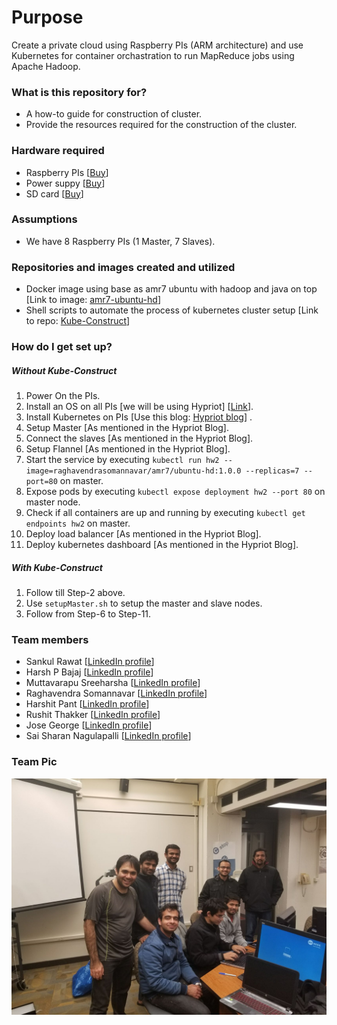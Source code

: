 # Purpose #

Create a private cloud using Raspberry PIs (ARM architecture) and use Kubernetes 
for container orchastration to run MapReduce jobs using Apache Hadoop.  

### What is this repository for? ###

* A how-to guide for construction of cluster.
* Provide the resources required for the construction of the cluster. 

### Hardware required ###

* Raspberry PIs [[Buy](https://www.amazon.com/Raspberry-Pi-RASPBERRYPI3-MODB-1GB-Model-Motherboard/dp/B01CD5VC92)]
* Power suppy [[Buy](https://www.amazon.com/CanaKit-Raspberry-Supply-Adapter-Charger/dp/B00MARDJZ4/ref=pd_bxgy_147_2?_encoding=UTF8&psc=1&refRID=6M8CYG5AKF2YM9H09JBN)]
* SD card [[Buy](https://www.amazon.com/Samsung-MicroSD-Adapter-MB-ME32GA-AM/dp/B06XWN9Q99/ref=pd_bxgy_147_3?_encoding=UTF8&psc=1&refRID=6M8CYG5AKF2YM9H09JBN)]

### Assumptions ###

* We have 8 Raspberry PIs (1 Master, 7 Slaves).

### Repositories and images created and utilized ###

* Docker image using base as amr7 ubuntu with hadoop and java on top [Link to image: [amr7-ubuntu-hd](https://hub.docker.com/r/raghavendrasomannavar/amr7-ubuntu-hd/)]
* Shell scripts to automate the process of kubernetes cluster setup [Link to repo: [Kube-Construct](https://github.com/dark-shade/kube-construct)] 

### How do I get set up? ###

##### Without Kube-Construct #####

1. Power On the PIs.
2. Install an OS on all PIs [we will be using Hypriot] [[Link](https://github.com/hypriot/image-builder-rpi/releases)].
3. Install Kubernetes on PIs [Use this blog: [Hypriot blog](https://blog.hypriot.com/post/setup-kubernetes-raspberry-pi-cluster/)] .
4. Setup Master [As mentioned in the Hypriot Blog].
5. Connect the slaves [As mentioned in the Hypriot Blog].
6. Setup Flannel [As mentioned in the Hypriot Blog].
7. Start the service by executing `kubectl run hw2 --image=raghavendrasomannavar/amr7/ubuntu-hd:1.0.0 --replicas=7 --port=80` on master.
8. Expose pods by executing `kubectl expose deployment hw2 --port 80` on master node.
9. Check if all containers are up and running by executing `kubectl get endpoints hw2` on master.
10. Deploy load balancer [As mentioned in the Hypriot Blog].
11. Deploy kubernetes dashboard [As mentioned in the Hypriot Blog].

##### With Kube-Construct #####

1. Follow till Step-2 above.
2. Use `setupMaster.sh` to setup the master and slave nodes.
3. Follow from Step-6 to Step-11.

### Team members ###

* Sankul Rawat [[LinkedIn profile](https://www.linkedin.com/in/sankulrawat/)]
* Harsh P Bajaj [[LinkedIn profile](https://www.linkedin.com/in/harshbajaj543/)]
* Muttavarapu Sreeharsha [[LinkedIn profile](https://www.linkedin.com/in/sreeharsha-m-8a020569/)]
* Raghavendra Somannavar [[LinkedIn profile](https://www.linkedin.com/in/raghavendra-somannavar-a8583788/)]
* Harshit Pant [[LinkedIn profile](https://www.linkedin.com/in/harshit-pant-854468ba/)]
* Rushit Thakker [[LinkedIn profile](https://www.linkedin.com/in/rushit-thakker-7928a364/)]
* Jose George [[LinkedIn profile](https://www.linkedin.com/in/jose-george-90615885/)]
* Sai Sharan Nagulapalli [[LinkedIn profile](https://www.linkedin.com/in/sharandec7/)]

### Team Pic ###
![picture](Images/teamPic.jpeg)
